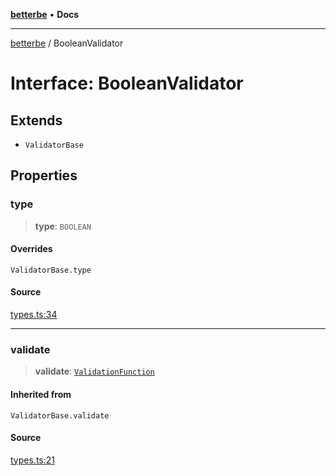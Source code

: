 [**betterbe**](../README.md) • **Docs**

---

[betterbe](../README.md) / BooleanValidator

# Interface: BooleanValidator

## Extends

- `ValidatorBase`

## Properties

### type

> **type**: `BOOLEAN`

#### Overrides

`ValidatorBase.type`

#### Source

[types.ts:34](https://github.com/ericvera/betterbe/blob/main/src/types.ts#L34)

---

### validate

> **validate**: [`ValidationFunction`](../type-aliases/ValidationFunction.md)

#### Inherited from

`ValidatorBase.validate`

#### Source

[types.ts:21](https://github.com/ericvera/betterbe/blob/main/src/types.ts#L21)
